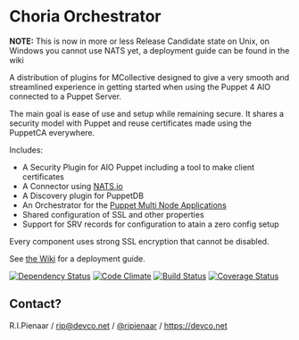 Choria Orchestrator
===================

**NOTE:** This is now in more or less Release Candidate state on Unix, on Windows you cannot use NATS yet, a deployment guide can be found in the wiki

A distribution of plugins for MCollective designed to give a very smooth and streamlined experience
in getting started when using the Puppet 4 AIO connected to a Puppet Server.

The main goal is ease of use and setup while remaining secure.  It shares a security model
with Puppet and reuse certificates made using the PuppetCA everywhere.

Includes:

   * A Security Plugin for AIO Puppet including a tool to make client certificates
   * A Connector using [NATS.io](https://nats.io)
   * A Discovery plugin for PuppetDB
   * An Orchestrator for the [Puppet Multi Node Applications](https://docs.puppet.com/pe/latest/app_orchestration_overview.html)
   * Shared configuration of SSL and other properties
   * Support for SRV records for configuration to atain a zero config setup

Every component uses strong SSL encryption that cannot be disabled.

See [the Wiki](https://github.com/ripienaar/mcollective-choria/wiki) for a deployment guide.


[![Dependency Status](https://dependencyci.com/github/ripienaar/mcollective-choria/badge)](https://dependencyci.com/github/ripienaar/mcollective-choria) [![Code Climate](https://codeclimate.com/github/ripienaar/mcollective-choria/badges/gpa.svg)](https://codeclimate.com/github/ripienaar/mcollective-choria) [![Build Status](https://travis-ci.org/ripienaar/mcollective-choria.svg?branch=master)](https://travis-ci.org/ripienaar/mcollective-choria) [![Coverage Status](https://coveralls.io/repos/github/ripienaar/mcollective-choria/badge.svg?branch=master)](https://coveralls.io/github/ripienaar/mcollective-choria?branch=master)

## Contact?

R.I.Pienaar / rip@devco.net / [@ripienaar](https://twitter.com/ripienaar) / https://devco.net
